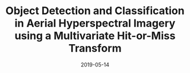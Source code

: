 ---
title: "Object Detection and Classification in Aerial Hyperspectral Imagery using a Multivariate Hit-or-Miss Transform"
collection: publications
permalink: /publication/2019-bayespostest
date: 2019-05-14
venue: 'SPIE Defense + Commercial Sensing, 2019, Baltimore, Maryland, United States'
paperurl: '/files/papers/2019_SPIE_PCAHMT.pdf'
link: https://doi.org/10.1117/12.2518103
slides: 
code: 
github: 
citation: 'Fraser Macfarlane, Paul Murray, Stephen Marshall and Henry White, "Object detection and classification in aerial hyperspectral imagery using a multivariate hit-or-miss transform," <i>Proc. SPIE 10986, Algorithms, Technologies, and Applications for Multispectral and Hyperspectral Imagery XXV, 1098619</i> (14 May 2019); https://doi.org/10.1117/12.2518103'
---